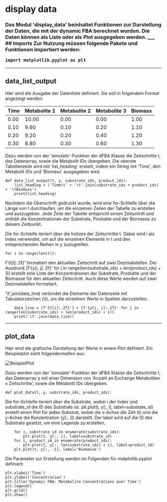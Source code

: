 # display data

<h3>Das Modul 'display_data' beinhaltet Funktionen zur Darstellung
der Daten, die mit der dynamic FBA berechnet wurden. Die Daten können
als Liste oder als Plot ausgegeben werden.
___
## Imports
Zur Nutzung müssen folgende Pakete und Funktionen importiert werden:

    import matplotlib.pyplot as plt
___
## data_list_output
Hier wird die Ausgabe der Datenliste definiert. Sie soll in folgendem
Format angezeigt werden:

| Time | Metabolite 1 | Metabolite 2 | Metabolite 3 | Biomass |
|------|--------------|--------------|--------------|---------|
| 0.00 | 10.00        | 0.00         | 0.00         | 1.00    |
| 0.10 | 9.60         | 0.10         | 0.20         | 1.10    |
| 0.20 | 9.20         | 0.20         | 0.40         | 1.20    |
| 0.30 | 8.80         | 0.30         | 0.60         | 1.30    |

Dazu werden von der 'simulate'-Funktion der dFBA Klasse die Zeitschritte t, das Datenarray,
sowie die Metabolit IDs übergeben. Die oberste Tabellenzeile wird mit 'list_heading' erstellt,
indem ein String mit 'Time', den Metabolit IDs und 'Biomass' ausgegeben wird.

    def data_list_output(t, y, substrate_ids, product_ids):
        list_heading = ('Time\t' + '\t'.join(substrate_ids + product_ids) + '\tBiomass')
        print(list_heading)
    
Nachdem die Überschrift gedruckt wurde, wird eine for-Schleife über die Länge von t durchlaufen,
um die einzelnen Zeilen der Tabelle zu erstellen und auszugeben. Jede Zeile der Tabelle 
entspricht einem Zeitschritt und enthält die Konzentrationen der Substrate, Produkte und der 
Biomasse zu diesem Zeitpunkt.

Die for-Schleife iteriert über die Indizes der Zeitschritte t. Dabei wird i als Index verwendet,
um auf die einzelnen Elemente in t und den entsprechenden Reihen in y zuzugreifen.

    for i in range(len(t)):

f'{t[i]:.2f}' formatiert den aktuellen Zeitschritt auf zwei Dezimalstellen.
Der Ausdruck [f'{y[i, j]:.2f}' for j in range(len(substrate_ids) + len(product_ids) + 1)] 
erstellt eine Liste der Konzentrationen der Substrate, Produkte und der Biomasse für den 
aktuellen Zeitschritt. Auch diese Werte werden auf zwei Dezimalstellen formatiert.

'\t'.join(data_line) verbindet die Elemente der Datenzeile mit Tabulatorzeichen (\t), 
um die einzelnen Werte in Spalten darzustellen.

        data_line = [f'{t[i]:.2f}'] + [f'{y[i, j]:.2f}' for j in range(len(substrate_ids) + len(product_ids) + 1)]
        print('\t'.join(data_line))

___
## plot_data
Hier wird die grafische Darstellung der Werte in einem Plot definiert. Ein Beispielplot sieht
folgendermaßen aus:

![BeispielPlot](C:\Users\User\Desktop\MA\BeispielPlot_dFBA_package.png)

Dazu werden von der 'simulate'-Funktion der dFBA Klasse die Zeitschritte t, das Datenarray y
mit einer Dimension von 'Anzahl an Exchange Metaboliten x Zeitschritte', sowie die 
Metabolit IDs übergeben. 

    def plot_data(t, y, substrate_ids, product_ids):

Die for-Schleife iteriert über die Substrate, wobei i der Index und substrate_id 
die ID des Substrats ist. plt.plot(t, y[:, i], label=substrate_id) erstellt einen 
Plot für jedes Substrat, wobei die x-Achse die Zeit (t) und die y-Achse 
die Konzentration (y[:, i]) darstellt. Der label wird auf die ID des Substrats gesetzt, 
um eine Legende zu erstellen.

        for i, substrate_id in enumerate(substrate_ids):
            plt.plot(t, y[:, i], label=substrate_id)
        for i, product_id in enumerate(product_ids):
            plt.plot(t, y[:, len(substrate_ids) + i], label=product_id)
        plt.plot(t, y[:, -1], label='Biomasse')

Die Parameter zur Erstellung werden im Folgenden für matplotlib.pyplot definiert:

    plt.xlabel('Time')
    plt.ylabel('Concentration')
    plt.title('Dynamic FBA: Metabolite Concentrations over Time')
    plt.legend()
    plt.grid()
    plt.show()